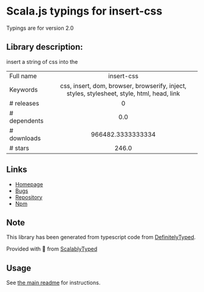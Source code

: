 
# Scala.js typings for insert-css

Typings are for version 2.0

## Library description:
insert a string of css into the <head>

|                    |                 |
| ------------------ | :-------------: |
| Full name          | insert-css |
| Keywords           | css, insert, dom, browser, browserify, inject, styles, stylesheet, style, html, head, link |
| # releases         | 0 |
| # dependents       | 0.0 |
| # downloads        | 966482.3333333334 |
| # stars            | 246.0 |

## Links
- [Homepage](https://github.com/substack/insert-css)
- [Bugs](https://github.com/substack/insert-css/issues)
- [Repository](https://github.com/substack/insert-css)
- [Npm](https://www.npmjs.com/package/insert-css)
    


## Note
This library has been generated from typescript code from [DefinitelyTyped](https://definitelytyped.org).

Provided with :purple_heart: from [ScalablyTyped](https://github.com/oyvindberg/ScalablyTyped)

## Usage
See [the main readme](../../readme.md) for instructions.


